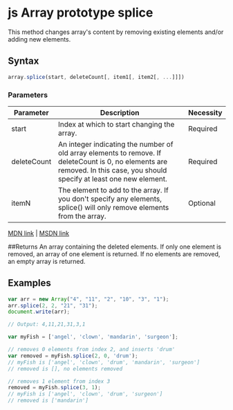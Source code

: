 # js Array prototype splice
This method changes array's content by removing existing elements and/or adding new elements.

## Syntax
```js
array.splice(start, deleteCount[, item1[, item2[, ...]]])
```

### Parameters
| Parameter  |           Description                         |   Necessity   |
|------------|-----------------------------------------------|---------------|
|  start  | Index at which to start changing the array.                           |   Required    |
|  deleteCount    | An integer indicating the number of old array elements to remove. If deleteCount is 0, no elements are removed. In this case, you should specify at least one new element. |   Required    |
|  itemN    | The element to add to the array. If you don't specify any elements, splice() will only remove elements from the array. |   Optional    |

[MDN link](https://developer.mozilla.org/en-US/docs/Web/JavaScript/Reference/Global_Objects/Array/splice) | [MSDN link](https://msdn.microsoft.com/en-us/LIBRary/wctc5k7s%28v=vs.94%29.aspx)

##Returns
An array containing the deleted elements. If only one element is removed, an array of one element is returned. If no elements are removed, an empty array is returned.

## Examples

```js
var arr = new Array("4", "11", "2", "10", "3", "1");
arr.splice(2, 2, "21", "31");
document.write(arr);

// Output: 4,11,21,31,3,1
```

```js
var myFish = ['angel', 'clown', 'mandarin', 'surgeon'];

// removes 0 elements from index 2, and inserts 'drum'
var removed = myFish.splice(2, 0, 'drum');
// myFish is ['angel', 'clown', 'drum', 'mandarin', 'surgeon']
// removed is [], no elements removed

// removes 1 element from index 3
removed = myFish.splice(3, 1);
// myFish is ['angel', 'clown', 'drum', 'surgeon']
// removed is ['mandarin']
```
